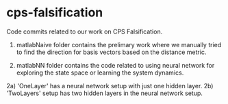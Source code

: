 # cps-falsification
Code commits related to our work on CPS Falsification.

1) matlabNaive folder contains the prelimary work where we manually tried to find the direction for basis vectors based on the distance metric.

2) matlabNN folder contains the code related to using neural network for exploring the state space or learning the system dynamics.

2a) 'OneLayer' has a neural network setup with just one hidden layer.
2b) 'TwoLayers' setup has two hidden layers in the neural network setup.
